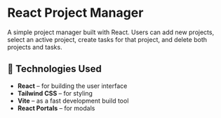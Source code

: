 # React Project Manager

A simple project manager built with React. Users can add new projects, select an active project, create tasks for that project, and delete both projects and tasks.

## 🔧 Technologies Used

- **React** – for building the user interface
- **Tailwind CSS** – for styling
- **Vite** – as a fast development build tool
- **React Portals** – for modals
